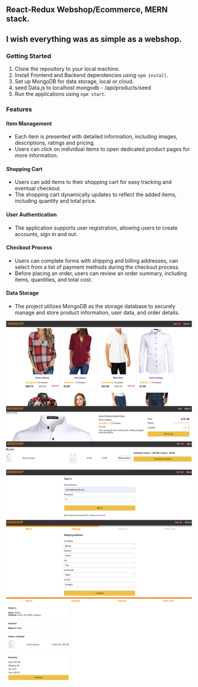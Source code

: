 ## React-Redux Webshop/Ecommerce, MERN stack.

## I wish everything was as simple as a webshop.

### Getting Started

1. Clone the repository to your local machine.
2. Install Frontend and Backend dependencies using `npm install`.
3. Set up MongoDB for data storage, local or cloud.
4. seed Data.js to localhost mongodb - /api/products/seed
5. Run the applications using `npm start`.

### Features

#### Item Management

- Each item is presented with detailed information, including images, descriptions, ratings and pricing.
- Users can click on individual items to open dedicated product pages for more information.

#### Shopping Cart

- Users can add items to their shopping cart for easy tracking and eventual checkout.
- The shopping cart dynamically updates to reflect the added items, including quantity and total price.

#### User Authentication

- The application supports user registration, allowing users to create accounts, sign in and out.

#### Checkout Process

- Users can complete forms with shipping and billing addresses, can select from a list of payment methods during the checkout process.
- Before placing an order, users can review an order summary, including items, quantities, and total cost.

#### Data Storage

- The project utilizes MongoDB as the storage database to securely manage and store product information, user data, and order details.


![landing.png](landing.jpg)
